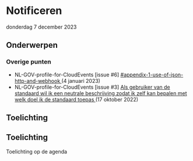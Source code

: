 <!-----------------------------







   Dit bestand wordt automatisch gegenereerd.
   Handmatige toevoegingen worden overschreven.







----------------------------->
# Notificeren

donderdag 7 december 2023
## Onderwerpen

### Overige punten
* NL-GOV-profile-for-CloudEvents [issue #6] [#appendix-1-use-of-json-http-and-webhook ](https://github.com/Logius-standaarden/NL-GOV-profile-for-CloudEvents/issues/6) (4 januari 2023)
* NL-GOV-profile-for-CloudEvents [issue #3] [Als gebruiker van de standaard wil ik een neutrale beschrijving zodat ik zelf kan bepalen met welk doel ik de standaard toepas ](https://github.com/Logius-standaarden/NL-GOV-profile-for-CloudEvents/issues/3) (17 oktober 2022)

## Toelichting


## Toelichting 

Toelichting op de agenda
